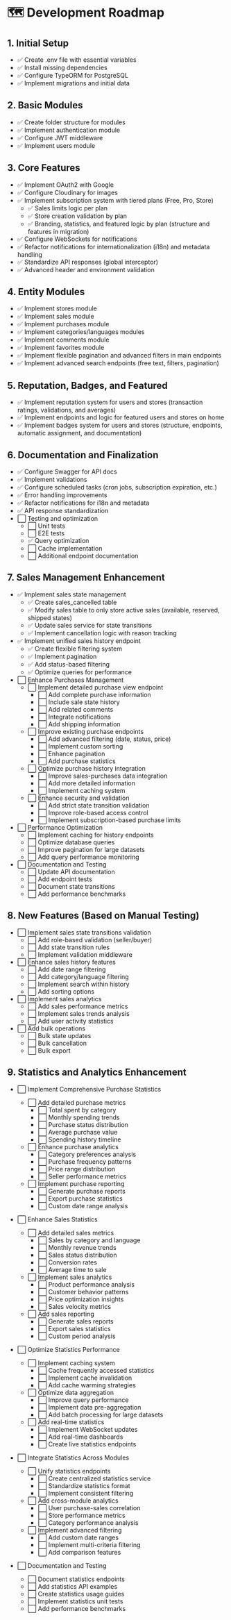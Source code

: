 # 🗺️ Development Roadmap

## 1. Initial Setup
- ✅ Create .env file with essential variables
- ✅ Install missing dependencies
- ✅ Configure TypeORM for PostgreSQL
- ✅ Implement migrations and initial data

## 2. Basic Modules
- ✅ Create folder structure for modules
- ✅ Implement authentication module
- ✅ Configure JWT middleware
- ✅ Implement users module

## 3. Core Features
- ✅ Implement OAuth2 with Google
- ✅ Configure Cloudinary for images
- ✅ Implement subscription system with tiered plans (Free, Pro, Store)
  - ✅ Sales limits logic per plan
  - ✅ Store creation validation by plan
  - ✅ Branding, statistics, and featured logic by plan (structure and features in migration)
- ✅ Configure WebSockets for notifications
- ✅ Refactor notifications for internationalization (i18n) and metadata handling
- ✅ Standardize API responses (global interceptor)
- ✅ Advanced header and environment validation

## 4. Entity Modules
- ✅ Implement stores module
- ✅ Implement sales module
- ✅ Implement purchases module
- ✅ Implement categories/languages modules
- ✅ Implement comments module
- ✅ Implement favorites module
- ✅ Implement flexible pagination and advanced filters in main endpoints
- ✅ Implement advanced search endpoints (free text, filters, pagination)

## 5. Reputation, Badges, and Featured
- ✅ Implement reputation system for users and stores (transaction ratings, validations, and averages)
- ✅ Implement endpoints and logic for featured users and stores on home
- ✅ Implement badges system for users and stores (structure, endpoints, automatic assignment, and documentation)

## 6. Documentation and Finalization
- ✅ Configure Swagger for API docs
- ✅ Implement validations
- ✅ Configure scheduled tasks (cron jobs, subscription expiration, etc.)
- ✅ Error handling improvements
- ✅ Refactor notifications for i18n and metadata
- ✅ API response standardization
- ⬜ Testing and optimization
  - ⬜ Unit tests
  - ⬜ E2E tests
  - ✅ Query optimization
  - ⬜ Cache implementation
  - ⬜ Additional endpoint documentation

## 7. Sales Management Enhancement
- ✅ Implement sales state management
  - ✅ Create sales_cancelled table
  - ✅ Modify sales table to only store active sales (available, reserved, shipped states)
  - ✅ Update sales service for state transitions
  - ✅ Implement cancellation logic with reason tracking
- ✅ Implement unified sales history endpoint
  - ✅ Create flexible filtering system
  - ✅ Implement pagination
  - ✅ Add status-based filtering
  - ✅ Optimize queries for performance
- ⬜ Enhance Purchases Management
  - ⬜ Implement detailed purchase view endpoint
    - ⬜ Add complete purchase information
    - ⬜ Include sale state history
    - ⬜ Add related comments
    - ⬜ Integrate notifications
    - ⬜ Add shipping information
  - ⬜ Improve existing purchase endpoints
    - ⬜ Add advanced filtering (date, status, price)
    - ⬜ Implement custom sorting
    - ⬜ Enhance pagination
    - ⬜ Add purchase statistics
  - ⬜ Optimize purchase history integration
    - ⬜ Improve sales-purchases data integration
    - ⬜ Add more detailed information
    - ⬜ Implement caching system
  - ⬜ Enhance security and validation
    - ⬜ Add strict state transition validation
    - ⬜ Improve role-based access control
    - ⬜ Implement subscription-based purchase limits
- ⬜ Performance Optimization
  - ⬜ Implement caching for history endpoints
  - ⬜ Optimize database queries
  - ⬜ Improve pagination for large datasets
  - ⬜ Add query performance monitoring
- ⬜ Documentation and Testing
  - ⬜ Update API documentation
  - ⬜ Add endpoint tests
  - ⬜ Document state transitions
  - ⬜ Add performance benchmarks

## 8. New Features (Based on Manual Testing)
- ⬜ Implement sales state transitions validation
  - ⬜ Add role-based validation (seller/buyer)
  - ⬜ Add state transition rules
  - ⬜ Implement validation middleware
- ⬜ Enhance sales history features
  - ⬜ Add date range filtering
  - ⬜ Add category/language filtering
  - ⬜ Implement search within history
  - ⬜ Add sorting options
- ⬜ Implement sales analytics
  - ⬜ Add sales performance metrics
  - ⬜ Implement sales trends analysis
  - ⬜ Add user activity statistics
- ⬜ Add bulk operations
  - ⬜ Bulk state updates
  - ⬜ Bulk cancellation
  - ⬜ Bulk export

## 9. Statistics and Analytics Enhancement
- ⬜ Implement Comprehensive Purchase Statistics
  - ⬜ Add detailed purchase metrics
    - ⬜ Total spent by category
    - ⬜ Monthly spending trends
    - ⬜ Purchase status distribution
    - ⬜ Average purchase value
    - ⬜ Spending history timeline
  - ⬜ Enhance purchase analytics
    - ⬜ Category preferences analysis
    - ⬜ Purchase frequency patterns
    - ⬜ Price range distribution
    - ⬜ Seller performance metrics
  - ⬜ Implement purchase reporting
    - ⬜ Generate purchase reports
    - ⬜ Export purchase statistics
    - ⬜ Custom date range analysis

- ⬜ Enhance Sales Statistics
  - ⬜ Add detailed sales metrics
    - ⬜ Sales by category and language
    - ⬜ Monthly revenue trends
    - ⬜ Sales status distribution
    - ⬜ Conversion rates
    - ⬜ Average time to sale
  - ⬜ Implement sales analytics
    - ⬜ Product performance analysis
    - ⬜ Customer behavior patterns
    - ⬜ Price optimization insights
    - ⬜ Sales velocity metrics
  - ⬜ Add sales reporting
    - ⬜ Generate sales reports
    - ⬜ Export sales statistics
    - ⬜ Custom period analysis

- ⬜ Optimize Statistics Performance
  - ⬜ Implement caching system
    - ⬜ Cache frequently accessed statistics
    - ⬜ Implement cache invalidation
    - ⬜ Add cache warming strategies
  - ⬜ Optimize data aggregation
    - ⬜ Improve query performance
    - ⬜ Implement data pre-aggregation
    - ⬜ Add batch processing for large datasets
  - ⬜ Add real-time statistics
    - ⬜ Implement WebSocket updates
    - ⬜ Add real-time dashboards
    - ⬜ Create live statistics endpoints

- ⬜ Integrate Statistics Across Modules
  - ⬜ Unify statistics endpoints
    - ⬜ Create centralized statistics service
    - ⬜ Standardize statistics format
    - ⬜ Implement consistent filtering
  - ⬜ Add cross-module analytics
    - ⬜ User purchase-sales correlation
    - ⬜ Store performance metrics
    - ⬜ Category performance analysis
  - ⬜ Implement advanced filtering
    - ⬜ Add custom date ranges
    - ⬜ Implement multi-criteria filtering
    - ⬜ Add comparison features

- ⬜ Documentation and Testing
  - ⬜ Document statistics endpoints
  - ⬜ Add statistics API examples
  - ⬜ Create statistics usage guides
  - ⬜ Implement statistics unit tests
  - ⬜ Add performance benchmarks